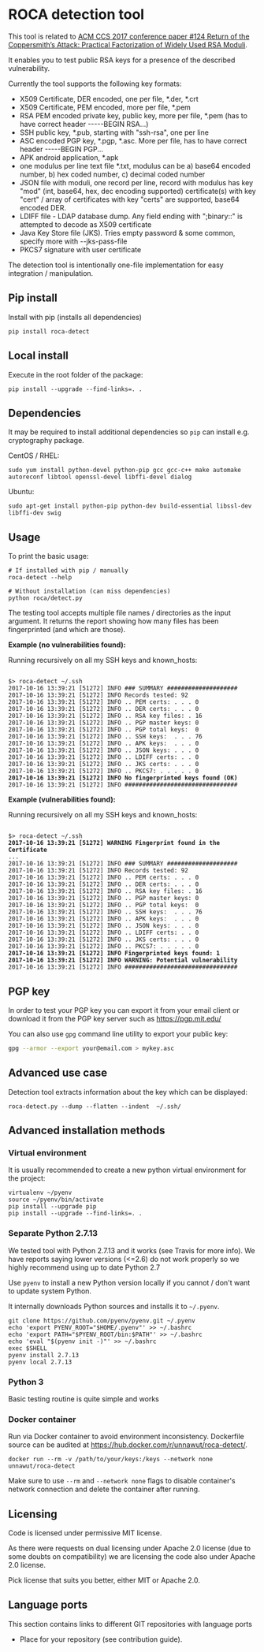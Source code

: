 # ROCA detection tool

This tool is related to [ACM CCS 2017 conference paper #124 Return of the Coppersmith’s Attack: Practical Factorization of Widely Used RSA Moduli](https://crocs.fi.muni.cz/public/papers/rsa_ccs17).

It enables you to test public RSA keys for a presence of the described vulnerability.

Currently the tool supports the following key formats:

- X509 Certificate, DER encoded, one per file, *.der, *.crt
- X509 Certificate, PEM encoded, more per file, *.pem
- RSA PEM encoded private key, public key, more per file, *.pem (has to have correct header -----BEGIN RSA...)
- SSH public key, *.pub, starting with "ssh-rsa", one per line
- ASC encoded PGP key, *.pgp, *.asc. More per file, has to have correct header -----BEGIN PGP...
- APK android application, *.apk
- one modulus per line text file *.txt, modulus can be
    a) base64 encoded number, b) hex coded number, c) decimal coded number
- JSON file with moduli, one record per line, record with modulus has
    key "mod" (int, base64, hex, dec encoding supported)
    certificate(s) with key "cert" / array of certificates with key "certs" are supported, base64 encoded DER.
- LDIFF file - LDAP database dump. Any field ending with ";binary::" is attempted to decode as X509 certificate
- Java Key Store file (JKS). Tries empty password & some common, specify more with --jks-pass-file
- PKCS7 signature with user certificate

The detection tool is intentionally one-file implementation for easy integration / manipulation.

## Pip install

Install with pip (installs all dependencies)

```
pip install roca-detect
```

## Local install

Execute in the root folder of the package:

```
pip install --upgrade --find-links=. .
```

## Dependencies

It may be required to install additional dependencies so `pip` can install e.g. cryptography package.

CentOS / RHEL:

```
sudo yum install python-devel python-pip gcc gcc-c++ make automake autoreconf libtool openssl-devel libffi-devel dialog
```

Ubuntu:
```
sudo apt-get install python-pip python-dev build-essential libssl-dev libffi-dev swig
```

## Usage

To print the basic usage:

```
# If installed with pip / manually
roca-detect --help

# Without installation (can miss dependencies)
python roca/detect.py
```

The testing tool accepts multiple file names / directories as the input argument.
It returns the report showing how many files has been fingerprinted (and which are those).

**Example (no vulnerabilities found):**

Running recursively on all my SSH keys and known_hosts:

<pre><code>
$> roca-detect ~/.ssh
2017-10-16 13:39:21 [51272] INFO ### SUMMARY ####################
2017-10-16 13:39:21 [51272] INFO Records tested: 92
2017-10-16 13:39:21 [51272] INFO .. PEM certs: . . . 0
2017-10-16 13:39:21 [51272] INFO .. DER certs: . . . 0
2017-10-16 13:39:21 [51272] INFO .. RSA key files: . 16
2017-10-16 13:39:21 [51272] INFO .. PGP master keys: 0
2017-10-16 13:39:21 [51272] INFO .. PGP total keys:  0
2017-10-16 13:39:21 [51272] INFO .. SSH keys:  . . . 76
2017-10-16 13:39:21 [51272] INFO .. APK keys:  . . . 0
2017-10-16 13:39:21 [51272] INFO .. JSON keys: . . . 0
2017-10-16 13:39:21 [51272] INFO .. LDIFF certs: . . 0
2017-10-16 13:39:21 [51272] INFO .. JKS certs: . . . 0
2017-10-16 13:39:21 [51272] INFO .. PKCS7: . . . . . 0
<b>2017-10-16 13:39:21 [51272] INFO No fingerprinted keys found (OK)</b>
2017-10-16 13:39:21 [51272] INFO ################################
</code></pre>

**Example (vulnerabilities found):**

Running recursively on all my SSH keys and known_hosts:

<pre><code>
$> roca-detect ~/.ssh
<b>2017-10-16 13:39:21 [51272] WARNING Fingerprint found in the Certificate</b>
...
2017-10-16 13:39:21 [51272] INFO ### SUMMARY ####################
2017-10-16 13:39:21 [51272] INFO Records tested: 92
2017-10-16 13:39:21 [51272] INFO .. PEM certs: . . . 0
2017-10-16 13:39:21 [51272] INFO .. DER certs: . . . 0
2017-10-16 13:39:21 [51272] INFO .. RSA key files: . 16
2017-10-16 13:39:21 [51272] INFO .. PGP master keys: 0
2017-10-16 13:39:21 [51272] INFO .. PGP total keys:  0
2017-10-16 13:39:21 [51272] INFO .. SSH keys:  . . . 76
2017-10-16 13:39:21 [51272] INFO .. APK keys:  . . . 0
2017-10-16 13:39:21 [51272] INFO .. JSON keys: . . . 0
2017-10-16 13:39:21 [51272] INFO .. LDIFF certs: . . 0
2017-10-16 13:39:21 [51272] INFO .. JKS certs: . . . 0
2017-10-16 13:39:21 [51272] INFO .. PKCS7: . . . . . 0
<b>2017-10-16 13:39:21 [51272] INFO Fingerprinted keys found: 1</b>
<b>2017-10-16 13:39:21 [51272] INFO WARNING: Potential vulnerability</b>
2017-10-16 13:39:21 [51272] INFO ################################
</code></pre>

## PGP key

In order to test your PGP key you can export it from your email client or download it from the PGP key server such as
https://pgp.mit.edu/

You can also use `gpg` command line utility to export your public key:

```bash
gpg --armor --export your@email.com > mykey.asc
```

## Advanced use case

Detection tool extracts information about the key which can be displayed:

```
roca-detect.py --dump --flatten --indent  ~/.ssh/
```

## Advanced installation methods

### Virtual environment

It is usually recommended to create a new python virtual environment for the project:

```
virtualenv ~/pyenv
source ~/pyenv/bin/activate
pip install --upgrade pip
pip install --upgrade --find-links=. .
```

### Separate Python 2.7.13

We tested tool with Python 2.7.13 and it works (see Travis for more info).
We have reports saying lower versions (<=2.6) do not work properly so we highly recommend using up to date Python 2.7

Use `pyenv` to install a new Python version locally if you cannot / don't want to update system Python.

It internally downloads Python sources and installs it to `~/.pyenv`.

```
git clone https://github.com/pyenv/pyenv.git ~/.pyenv
echo 'export PYENV_ROOT="$HOME/.pyenv"' >> ~/.bashrc
echo 'export PATH="$PYENV_ROOT/bin:$PATH"' >> ~/.bashrc
echo 'eval "$(pyenv init -)"' >> ~/.bashrc
exec $SHELL
pyenv install 2.7.13
pyenv local 2.7.13
```

### Python 3

Basic testing routine is quite simple and works

### Docker container

Run via Docker container to avoid environment inconsistency. Dockerfile source can be audited at https://hub.docker.com/r/unnawut/roca-detect/.

```
docker run --rm -v /path/to/your/keys:/keys --network none unnawut/roca-detect
```

Make sure to use `--rm` and `--network none` flags to disable container's network connection and delete the container after running.


## Licensing

Code is licensed under permissive MIT license.

As there were requests on dual licensing under Apache 2.0 license (due to some doubts on compatibility) we are licensing
the code also under Apache 2.0 license.

Pick license that suits you better, either MIT or Apache 2.0.

## Language ports

This section contains links to different GIT repositories with language ports

- Place for your repository (see contribution guide).


